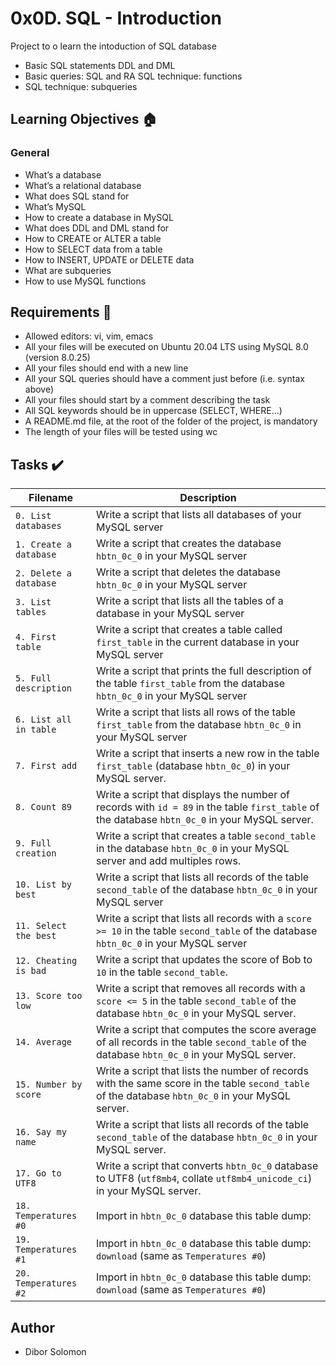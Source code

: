 # 0x0D. SQL - Introduction
Project to o learn the intoduction of SQL database 
* Basic SQL statements DDL and DML
* Basic queries: SQL and RA SQL technique: functions 
* SQL technique: subqueries

## Learning Objectives :house:
### General
* What’s a database
* What’s a relational database
* What does SQL stand for
* What’s MySQL
* How to create a database in MySQL
* What does DDL and DML stand for
* How to CREATE or ALTER a table
* How to SELECT data from a table
* How to INSERT, UPDATE or DELETE data
* What are subqueries
* How to use MySQL functions

## Requirements :page_with_curl:
* Allowed editors: vi, vim, emacs
* All your files will be executed on Ubuntu 20.04 LTS using MySQL 8.0 (version 8.0.25)
* All your files should end with a new line
* All your SQL queries should have a comment just before (i.e. syntax above)
* All your files should start by a comment describing the task
* All SQL keywords should be in uppercase (SELECT, WHERE…)
* A README.md file, at the root of the folder of the project, is mandatory
* The length of your files will be tested using wc

## Tasks :heavy_check_mark:
| Filename | Description |
| -------- | ----------- |
| `0. List databases` | Write a script that lists all databases of your MySQL server |
| `1. Create a database` | Write a script that creates the database `hbtn_0c_0` in your MySQL server |
| `2. Delete a database` | Write a script that deletes the database `hbtn_0c_0` in your MySQL server |
| `3. List tables` | Write a script that lists all the tables of a database in your MySQL server |
| `4. First table` | Write a script that creates a table called `first_table` in the current database in your MySQL server |
| `5. Full description` | Write a script that prints the full description of the table `first_table` from the database `hbtn_0c_0` in your MySQL server |
| `6. List all in table` | Write a script that lists all rows of the table `first_table` from the database `hbtn_0c_0` in your MySQL server |
| `7. First add` | Write a script that inserts a new row in the table `first_table` (database `hbtn_0c_0`) in your MySQL server. |
| `8. Count 89` | Write a script that displays the number of records with `id = 89` in the table `first_table` of the database `hbtn_0c_0` in your MySQL server. |
| `9. Full creation` | Write a script that creates a table `second_table` in the database `hbtn_0c_0` in your MySQL server and add multiples rows. |
| `10. List by best` | Write a script that lists all records of the table `second_table` of the database `hbtn_0c_0` in your MySQL server |
| `11. Select the best` | Write a script that lists all records with a `score >= 10` in the table `second_table` of the database `hbtn_0c_0` in your MySQL server |
| `12. Cheating is bad` | Write a script that updates the score of Bob to `10` in the table `second_table`. |
| `13. Score too low` | Write a script that removes all records with a `score <= 5` in the table `second_table` of the database `hbtn_0c_0` in your MySQL server. |
| `14. Average` | Write a script that computes the score average of all records in the table `second_table` of the database `hbtn_0c_0` in your MySQL server. |
| `15. Number by score` | Write a script that lists the number of records with the same score in the table `second_table` of the database `hbtn_0c_0` in your MySQL server. |
| `16. Say my name` | Write a script that lists all records of the table `second_table` of the database `hbtn_0c_0` in your MySQL server. |
| `17. Go to UTF8` | Write a script that converts `hbtn_0c_0` database to UTF8 (`utf8mb4`, collate `utf8mb4_unicode_ci`) in your MySQL server. |
| `18. Temperatures #0` | Import in `hbtn_0c_0` database this table dump: |
| `19. Temperatures #1` | Import in `hbtn_0c_0` database this table dump: `download` (same as `Temperatures #0`) |
| `20. Temperatures #2` | Import in `hbtn_0c_0` database this table dump: `download` (same as `Temperatures #0`) |

## Author
* Dibor Solomon

